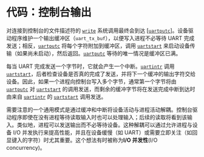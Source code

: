 # 代码：控制台输出

对连接到控制台的文件描述符的 [`write`](/source/xv6-riscv/user/user.h.md) 系统调用最终会到达 [[`uartputc`](/source/xv6-riscv/kernel/defs.h.md)]。设备驱动程序维护一个输出缓冲区（`uart_tx_buf`），以便写入进程不必等待 UART 完成发送；相反，[`uartputc`](/source/xv6-riscv/kernel/defs.h.md) 将每个字符附加到缓冲区，调用 [`uartstart`](/source/xv6-riscv/kernel/uart.c.md) 来启动设备传输（如果尚未启动），然后返回。[`uartputc`](/source/xv6-riscv/kernel/defs.h.md) 等待的唯一情况是缓冲区已满。

每当 UART 完成发送一个字节时，它就会产生一个中断。[`uartintr`](/source/xv6-riscv/kernel/defs.h.md) 调用 [`uartstart`](/source/xv6-riscv/kernel/uart.c.md)，后者检查设备是否真的完成了发送，并将下一个缓冲的输出字符交给设备。因此，如果一个进程向控制台写入多个字节，通常第一个字节将由 [`uartputc`](/source/xv6-riscv/kernel/defs.h.md) 对 [`uartstart`](/source/xv6-riscv/kernel/uart.c.md) 的调用发送，而剩余的缓冲字节将在发送完成中断到达时由来自 [`uartintr`](/source/xv6-riscv/kernel/defs.h.md) 的 [`uartstart`](/source/xv6-riscv/kernel/uart.c.md) 调用发送。

需要注意的一个通用模式是通过缓冲和中断将设备活动与进程活动解耦。控制台驱动程序即使在没有进程等待读取输入时也可以处理输入；后续的读取将看到该输入。类似地，进程可以发送输出而不必等待设备。这种解耦可以通过允许进程与设备 I/O 并发执行来提高性能，并且在设备缓慢（如 UART）或需要立即关注（如回显键入的字符）时尤其重要。这个想法有时被称为**I/O 并发性**(I/O concurrency)。